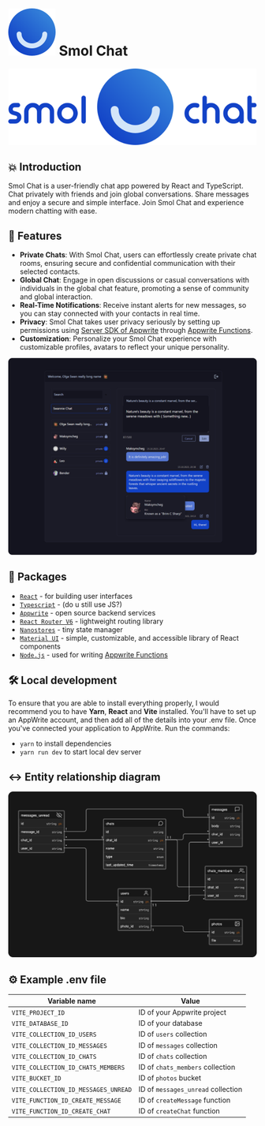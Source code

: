 # ![Logo](/public/logo.svg) Smol Chat

<p align="center">
<img src="/public/full-logo.svg" alt="SmolChat Banner">
</p>

## 💥 Introduction

Smol Chat is a user-friendly chat app powered by React and TypeScript. Chat privately with friends and join global conversations. Share messages and enjoy a secure and simple interface. Join Smol Chat and experience modern chatting with ease.

## 🚀 Features

- **Private Chats**: With Smol Chat, users can effortlessly create private chat rooms, ensuring secure and confidential communication with their selected contacts.
- **Global Chat**: Engage in open discussions or casual conversations with individuals in the global chat feature, promoting a sense of community and global interaction.
- **Real-Time Notifications**: Receive instant alerts for new messages, so you can stay connected with your contacts in real time.
- **Privacy**: Smol Chat takes user privacy seriously by setting up permissions using [Server SDK of Appwrite](https://appwrite.io/docs/sdks#server) through [Appwrite Functions](https://appwrite.io/docs/products/functions).
- **Customization**: Personalize your Smol Chat experience with customizable profiles, avatars to reflect your unique personality.

![image](/public/github_showcase.png)

## 📜 Packages

- [`React`](https://react.dev/) - for building user interfaces
- [`Typescript`](https://www.typescriptlang.org/) - (do u still use JS?)
- [`Appwrite`](https://appwrite.io/) - open source backend services
- [`React Router V6`](https://reactrouter.com/) - lightweight routing library
- [`Nanostores`](https://github.com/nanostores/nanostores/) - tiny state manager
- [`Material UI`](https://mui.com/) - simple, customizable, and accessible library of React components
- [`Node.js`](https://nodejs.org/en) - used for writing [Appwrite Functions](https://appwrite.io/docs/products/functions)

## 🛠️ Local development

To ensure that you are able to install everything properly, I would recommend you to have <b>Yarn</b>, <b>React</b> and <b>Vite</b> installed.
You'll have to set up an AppWrite account, and then add all of the details into your .env file.
Once you've connected your application to AppWrite. Run the commands:

- `yarn` to install dependencies
- `yarn run dev` to start local dev server

## ↔️ Entity relationship diagram

![image](/public/db_github.png)

## ⚙️ Example .env file

| Variable name  | Value |
| ------------- | ------------- |
| `VITE_PROJECT_ID`  | ID of your Appwrite project  |
| `VITE_DATABASE_ID`  | ID of your database  |
| `VITE_COLLECTION_ID_USERS`  | ID of `users` collection  |
| `VITE_COLLECTION_ID_MESSAGES`  | ID of `messages` collection |
| `VITE_COLLECTION_ID_CHATS`  | ID of `chats` collection  |
| `VITE_COLLECTION_ID_CHATS_MEMBERS`  | ID of `chats_members` collection  |
| `VITE_BUCKET_ID`  | ID of `photos` bucket  |
| `VITE_COLLECTION_ID_MESSAGES_UNREAD`  | ID of `messages_unread` collection  |
| `VITE_FUNCTION_ID_CREATE_MESSAGE`  | ID of `createMessage` function  |
| `VITE_FUNCTION_ID_CREATE_CHAT`  | ID of `createChat` function  |
